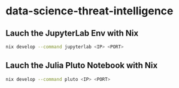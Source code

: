 # data-science-threat-intelligence

## Lauch the JupyterLab Env with Nix

``` bash
nix develop --command jupyterlab <IP> <PORT>
```


## Lauch the Julia Pluto Notebook with Nix

``` bash
nix develop --command pluto <IP> <PORT>
```

